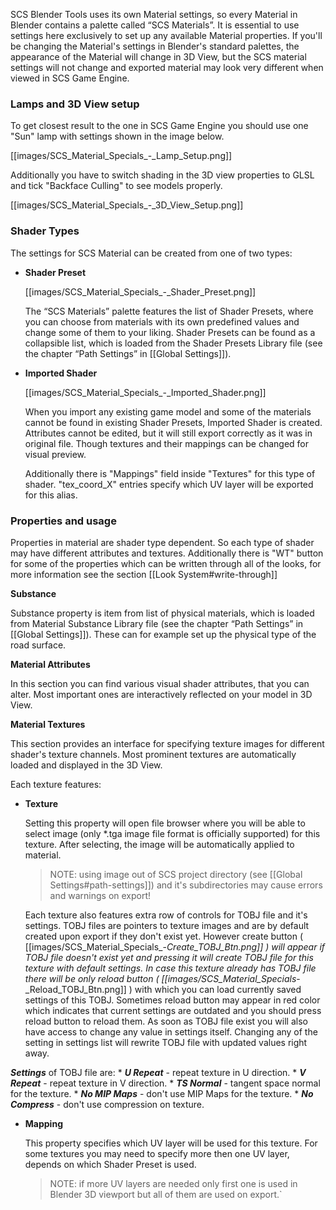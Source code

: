 SCS Blender Tools uses its own Material settings, so every Material in Blender contains a palette called “SCS Materials”. It is essential to use settings here exclusively to set up any available Material properties. If you'll be changing the Material's settings in Blender's standard palettes, the appearance of the Material will change in 3D View, but the SCS material settings will not change and exported material may look very different when viewed in SCS Game Engine.

### Lamps and 3D View setup

To get closest result to the one in SCS Game Engine you should use one "Sun" lamp with settings shown in the image below. 

[[images/SCS_Material_Specials_-_Lamp_Setup.png]]

Additionally you have to switch shading in the 3D view properties to GLSL and tick "Backface Culling" to see models properly.

[[images/SCS_Material_Specials_-_3D_View_Setup.png]]


### Shader Types

The settings for SCS Material can be created from one of two types:

* **Shader Preset**

  [[images/SCS_Material_Specials_-_Shader_Preset.png]]

  The “SCS Materials” palette features the list of Shader Presets, where you can choose from materials with its own predefined values and change some of them to your liking. Shader Presets can be found as a collapsible list, which is loaded from the Shader Presets Library file (see the chapter “Path Settings” in [[Global Settings]]).

* **Imported Shader**

  [[images/SCS_Material_Specials_-_Imported_Shader.png]]

  When you import any existing game model and some of the materials cannot be found in existing Shader Presets, Imported Shader is created. Attributes cannot be edited, but it will still export correctly as it was in original file. Though textures and their mappings can be changed for visual preview.
  
  Additionally there is "Mappings" field inside "Textures" for this type of shader. "tex_coord_X" entries specify which UV layer will be exported for this alias.


### Properties and usage

Properties in material are shader type dependent. So each type of shader may have different attributes and textures. Additionally there is "WT" button for some of the properties which can be written through all of the looks, for more information see the section [[Look System#write-through]]

**Substance**

Substance property is item from list of physical materials, which is loaded from Material Substance Library file (see the chapter “Path Settings” in [[Global Settings]]). These can for example set up the physical type of the road surface.


**Material Attributes**

In this section you can find various visual shader attributes, that you can alter. Most important ones are interactively reflected on your model in 3D View.


**Material Textures**

This section provides an interface for specifying texture images for different shader's texture channels. Most prominent textures are automatically loaded and displayed in the 3D View.

Each texture features:
* **Texture**
  
  Setting this property will open file browser where you will be able to select image (only *.tga image file format is officially supported) for this texture. After selecting, the image will be automatically applied to material.

  > NOTE: using image out of SCS project directory (see [[Global Settings#path-settings]]) and it's subdirectories may cause errors and warnings on export!

  Each texture also features extra row of controls for TOBJ file and it's settings. TOBJ files are pointers to texture images and are by default created upon export if they don't exist yet. However create button ( [[images/SCS_Material_Specials_-_Create_TOBJ_Btn.png]] ) will appear if TOBJ file doesn't exist yet and pressing it will create TOBJ file for this texture with default settings. In case this texture already has TOBJ file there will be only reload button ( [[images/SCS_Material_Specials_-_Reload_TOBJ_Btn.png]] ) with which you can load currently saved settings of this TOBJ. Sometimes reload button may appear in red color which indicates that current settings are outdated and you should press reload button to reload them. As soon as TOBJ file exist you will also have access to change any value in settings itself. Changing any of the setting in settings list will rewrite TOBJ file with updated values right away.

 _**Settings**_ of TOBJ file are:
    * _**U Repeat**_ - repeat texture in U direction.
    * _**V Repeat**_ - repeat texture in V direction.
    * _**TS Normal**_  - tangent space normal for the texture.
    * _**No MIP Maps**_ - don't use MIP Maps for the texture.
    * _**No Compress**_ - don't use compression on texture.


* **Mapping**

  This property specifies which UV layer will be used for this texture. For some textures you may need to specify more then one UV layer, depends on which Shader Preset is used.
  
  > NOTE: if more UV layers are needed only first one is used in Blender 3D viewport but all of them are used on export.`